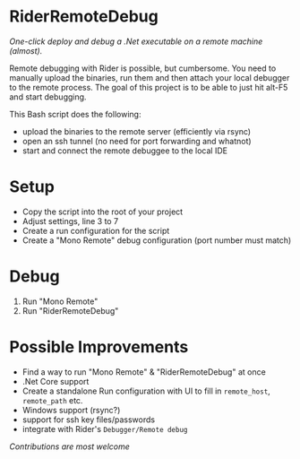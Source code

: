 # RiderRemoteDebug

_One-click deploy and debug a .Net executable on a remote machine (almost)._

Remote debugging with Rider is possible, but cumbersome. You need to manually upload the binaries, run them and then attach your local debugger to the remote process.
The goal of this project is to be able to just hit alt-F5 and start debugging.

This Bash script does the following:

- upload the binaries to the remote server (efficiently via rsync)
- open an ssh tunnel (no need for port forwarding and whatnot)
- start and connect the remote debuggee to the local IDE

# Setup

- Copy the script into the root of your project
- Adjust settings, line 3 to 7
- Create a run configuration for the script
- Create a "Mono Remote" debug configuration (port number must match)

# Debug

1. Run "Mono Remote"
2. Run "RiderRemoteDebug"

# Possible Improvements

- Find a way to run "Mono Remote" & "RiderRemoteDebug" at once
- .Net Core support
- Create a standalone Run configuration with UI to fill in `remote_host`, `remote_path` etc.
- Windows support (rsync?)
- support for ssh key files/passwords
- integrate with Rider's `Debugger/Remote debug`


*Contributions are most welcome*



